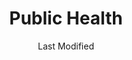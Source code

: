 ---
layout: location-page
date: Last Modified
description: "Local COVID-19 testing is available at Public Health in Thomasville, Georgia, USA."
permalink: "locations/georgia/thomasville/public-health-1/"
tags:
  - locations
  - georgia
title: Public Health
uniqueName: public-health-1
state: Georgia
stateAbbr: GA
hood: "Thomas"
address: "484 Smith Ave"
city: "Thomasville"
zip: "31792"
zipsNearby: "32324 32326 32327 32013 32330 32331 32332 32333 32334 32053 32336 32059 32337 32340 32341 32343 32344 32345 32346 32347 32348 32350 32351 32352 32353 32355 32357 32460 32358 32301 32302 32303 32304 32305 32306 32307 32308 32309 32310 32311 32312 32313 32314 32315 32316 32317 32318 32395 32399 32360 32361 32362 31620 31622 31701 31702 31703 31704 31705 31706 31707 31708 31721 39813 39815 31716 39817 39818 39819 31625 31720 31722 31626 39825 31727 39827 39828 39829 31730 31627 31733 39834 39837 31738 39841 31629 31744 39845 31747 31749 39852 31753 31632 31756 39859 31635 31636 39862 31637 31765 31638 31768 31776 31788 31639 31641 39870 31771 31773 31775 31778 31739 31779 31781 31782 31643 31645 31784 31647 31648 31649 31789 31790 31791 31757 31758 31792 31799 31793 31794 31795 31601 31602 31603 31604 31605 31606 31698 31699 39897" 
mapUrl: "http://maps.apple.com/?q=Public+Health&address=484+Smith+Ave,Thomasville,Georgia,31792"
locationType: Drive-thru
phone: "229-352-6567"
website: "undefined"
onlineBooking: undefined
closed: undefined
closedUpdate: April 21st, 2020
notes: "By appointment only. Requires phone screen. Prioritizes health care workers. Prioritizes first responders."
days: Tu, Th
hours: 9AM-Noon
ctaMessage: Call 229-352-6567
ctaUrl: "tel:229-352-6567"
---